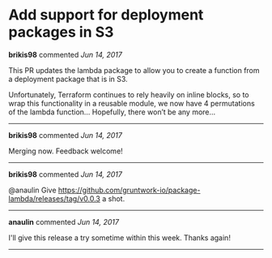 # Add support for deployment packages in S3

**brikis98** commented *Jun 14, 2017*

This PR updates the lambda package to allow you to create a function from a deployment package that is in S3. 

Unfortunately, Terraform continues to rely heavily on inline blocks, so to wrap this functionality in a reusable module, we now have 4 permutations of the lambda function… Hopefully, there won’t be any more…
<br />
***


**brikis98** commented *Jun 14, 2017*

Merging now. Feedback welcome!
***

**brikis98** commented *Jun 14, 2017*

@anaulin Give https://github.com/gruntwork-io/package-lambda/releases/tag/v0.0.3 a shot.
***

**anaulin** commented *Jun 14, 2017*

I'll give this release a try sometime within this week. Thanks again!
***

